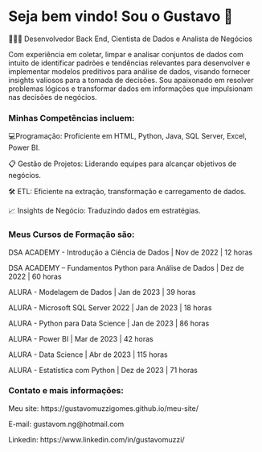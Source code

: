 # Seja bem vindo! Sou o Gustavo 👋

🧑🏽‍💻 
Desenvolvedor Back End, Cientista de Dados e Analista de Negócios
<p>Com experiência em coletar, limpar e analisar conjuntos de dados com intuito de identificar padrões e tendências relevantes para desenvolver e implementar modelos preditivos para análise de dados, visando fornecer insights valiosos para a tomada de decisões.
Sou apaixonado em resolver problemas lógicos e transformar dados em informações que impulsionam nas decisões de negócios.

### Minhas Competências incluem:
<p>💻Programação: Proficiente em HTML, Python, Java, SQL Server, Excel, Power BI.
<p>📋 Gestão de Projetos: Liderando equipes para alcançar objetivos de negócios.
<p>🛠 ETL: Eficiente na extração, transformação e carregamento de dados.
<p>📈 Insights de Negócio: Traduzindo dados em estratégias.

### Meus Cursos de Formação são:
<p>DSA ACADEMY - Introdução a Ciência de Dados | Nov de 2022 | 12 horas 
<p>DSA ACADEMY – Fundamentos Python para Análise de Dados | Dez de 2022 | 60 horas 
<p>ALURA - Modelagem de Dados | Jan de 2023 | 39 horas 
<p>ALURA - Microsoft SQL Server 2022 | Jan de 2023 | 18 horas 
<p>ALURA - Python para Data Science | Jan de 2023 | 86 horas 
<p>ALURA - Power BI | Mar de 2023 | 42 horas 
<p>ALURA - Data Science | Abr de 2023 | 115 horas 
<p>ALURA - Estatística com Python | Dez de 2023 | 71 horas 

### Contato e mais informações:
<p>Meu site:  https://gustavomuzzigomes.github.io/meu-site/</p>
<p>E-mail: gustavom.ng@hotmail.com
<p>Linkedin: https://www.linkedin.com/in/gustavomuzzi/

  


